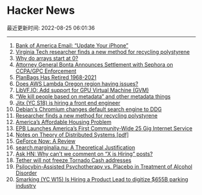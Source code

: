 # Hacker News

最近更新时间: 2022-08-25 06:01:36

--- 
1. [Bank of America Email: “Update Your iPhone”](https://news.ycombinator.com/item?id=32581337) 
2. [Virginia Tech researcher finds a new method for recycling polystyrene](https://vtx.vt.edu/articles/2022/08/one-industrys-trash-polystyrene.html) 
3. [Why do arrays start at 0?](https://buttondown.email/hillelwayne/archive/why-do-arrays-start-at-0/) 
4. [Attorney General Bonta Announces Settlement with Sephora on CCPA/GPC Enforcement](https://oag.ca.gov/news/press-releases/attorney-general-bonta-announces-settlement-sephora-part-ongoing-enforcement) 
5. [PlanBags Has Retired 1968-2021](https://planbags.com/) 
6. [Does AWS Lambda Oregon region having issues?](https://news.ycombinator.com/item?id=32582571) 
7. [LibVF.IO: Add support for GPU Virtual Machine (GVM)](https://arccompute.com/blog/libvfio-add-gvm-support/) 
8. [“We kill people based on metadata” and other metadata things](https://darknetlive.com/post/former-nsa-director-will-kill-you-via-metadata/) 
9. [Jitx (YC S18) is hiring a front end engineer](https://jobs.lever.co/jitxinc/3d57f731-bf23-4456-9967-441f933a5f2e) 
10. [Debian's Chromium changes default search engine to DDG](https://www.mail-archive.com/debian-devel-changes@lists.debian.org/msg760508.html) 
11. [Researcher finds a new method for recycling polystyrene](https://vtx.vt.edu/articles/2022/08/one-industrys-trash-polystyrene.html) 
12. [America’s Affordable Housing Problem](https://ourbuiltenvironment.substack.com/p/americas-affordable-housing-problem) 
13. [EPB Launches America’s First Community-Wide 25 Gig Internet Service](https://epb.com/newsroom/press-releases/epb-launches-americas-first-community-wide-25-gig-internet-service/) 
14. [Notes on Theory of Distributed Systems [pdf]](http://www.cs.yale.edu/homes/aspnes/classes/465/notes.pdf) 
15. [GeForce Now: A Review](https://whatever.scalzi.com/2022/08/24/geforce-now-a-review/) 
16. [search.marginalia.nu: A Theoretical Justification](https://memex.marginalia.nu/projects/edge/about.gmi#1.2) 
17. [Ask HN: Why can't we comment on “X is Hiring” posts?](https://news.ycombinator.com/item?id=32585801) 
18. [Tether will not freeze Tornado Cash addresses](https://tether.to/en/tether-holds-firm-on-decision-not-to-freeze-tornado-cash-addresses-awaits-law-enforcement-instruction/) 
19. [Psilocybin-Assisted Psychotherapy vs. Placebo in Treatment of Alcohol Disorder](https://jamanetwork.com/journals/jamapsychiatry/fullarticle/2795625) 
20. [Smarking (YC W15) Is Hiring a Product Lead to digitize $655B parking industry](https://jobs.lever.co/smarking/3e6e8c04-8aaa-48f5-86e5-70386f857c55) 
